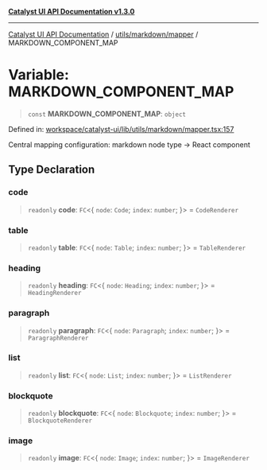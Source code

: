 [**Catalyst UI API Documentation v1.3.0**](../../../../README.md)

---

[Catalyst UI API Documentation](../../../../README.md) / [utils/markdown/mapper](../README.md) / MARKDOWN_COMPONENT_MAP

# Variable: MARKDOWN_COMPONENT_MAP

> `const` **MARKDOWN_COMPONENT_MAP**: `object`

Defined in: [workspace/catalyst-ui/lib/utils/markdown/mapper.tsx:157](https://github.com/TheBranchDriftCatalyst/catalyst-ui/blob/main/lib/utils/markdown/mapper.tsx#L157)

Central mapping configuration: markdown node type → React component

## Type Declaration

### code

> `readonly` **code**: `FC`\<\{ `node`: `Code`; `index`: `number`; \}\> = `CodeRenderer`

### table

> `readonly` **table**: `FC`\<\{ `node`: `Table`; `index`: `number`; \}\> = `TableRenderer`

### heading

> `readonly` **heading**: `FC`\<\{ `node`: `Heading`; `index`: `number`; \}\> = `HeadingRenderer`

### paragraph

> `readonly` **paragraph**: `FC`\<\{ `node`: `Paragraph`; `index`: `number`; \}\> = `ParagraphRenderer`

### list

> `readonly` **list**: `FC`\<\{ `node`: `List`; `index`: `number`; \}\> = `ListRenderer`

### blockquote

> `readonly` **blockquote**: `FC`\<\{ `node`: `Blockquote`; `index`: `number`; \}\> = `BlockquoteRenderer`

### image

> `readonly` **image**: `FC`\<\{ `node`: `Image`; `index`: `number`; \}\> = `ImageRenderer`
